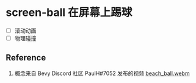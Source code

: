 # screen-ball 在屏幕上踢球
- [ ] 滚动动画
- [ ] 物理碰撞

## Reference
1. 概念来自 Bevy Discord 社区 PaulH#7052 发布的视频
[beach_ball.webm](https://user-images.githubusercontent.com/17514693/210358262-19bf32ef-b4f2-42a9-833e-4b9349816532.webm)
